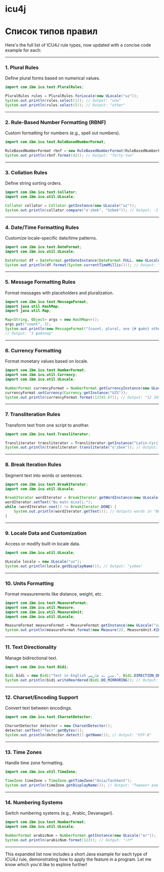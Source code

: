 # icu4j

# Список типов правил

Here's the full list of ICU4J rule types, now updated with a concise code example for each:

---

### 1. **Plural Rules**
Define plural forms based on numerical values.

```java
import com.ibm.icu.text.PluralRules;

PluralRules rules = PluralRules.forLocale(new ULocale("uz"));
System.out.println(rules.select(1)); // Output: "one"
System.out.println(rules.select(5)); // Output: "other"
```

---

### 2. **Rule-Based Number Formatting (RBNF)**
Custom formatting for numbers (e.g., spell out numbers).

```java
import com.ibm.icu.text.RuleBasedNumberFormat;

RuleBasedNumberFormat rbnf = new RuleBasedNumberFormat(RuleBasedNumberFormat.SPELLOUT);
System.out.println(rbnf.format(42)); // Output: "forty-two"
```

---

### 3. **Collation Rules**
Define string sorting orders.

```java
import com.ibm.icu.text.Collator;
import com.ibm.icu.util.ULocale;

Collator collator = Collator.getInstance(new ULocale("uz"));
System.out.println(collator.compare("o'zbek", "özbek")); // Output: -1
```

---

### 4. **Date/Time Formatting Rules**
Customize locale-specific date/time patterns.

```java
import com.ibm.icu.text.DateFormat;
import com.ibm.icu.util.ULocale;

DateFormat df = DateFormat.getDateInstance(DateFormat.FULL, new ULocale("uz"));
System.out.println(df.format(System.currentTimeMillis())); // Output: "29 март 2025 йил"
```

---

### 5. **Message Formatting Rules**
Format messages with placeholders and pluralization.

```java
import com.ibm.icu.text.MessageFormat;
import java.util.HashMap;
import java.util.Map;

Map<String, Object> args = new HashMap<>();
args.put("count", 3);
System.out.println(new MessageFormat("{count, plural, one {# файл} other {# файллар}}", new ULocale("uz")).format(args)); 
// Output: "3 файллар"
```

---

### 6. **Currency Formatting**
Format monetary values based on locale.

```java
import com.ibm.icu.text.NumberFormat;
import com.ibm.icu.util.Currency;
import com.ibm.icu.util.ULocale;

NumberFormat currencyFormat = NumberFormat.getCurrencyInstance(new ULocale("uz"));
currencyFormat.setCurrency(Currency.getInstance("UZS"));
System.out.println(currencyFormat.format(12345.67)); // Output: "12 345,67 UZS"
```

---

### 7. **Transliteration Rules**
Transform text from one script to another.

```java
import com.ibm.icu.text.Transliterator;

Transliterator transliterator = Transliterator.getInstance("Latin-Cyrillic");
System.out.println(transliterator.transliterate("o'zbek")); // Output: "ўзбек"
```

---

### 8. **Break Iteration Rules**
Segment text into words or sentences.

```java
import com.ibm.icu.text.BreakIterator;
import com.ibm.icu.util.ULocale;

BreakIterator wordIterator = BreakIterator.getWordInstance(new ULocale("uz"));
wordIterator.setText("Bu matn misoli.");
while (wordIterator.next() != BreakIterator.DONE) {
    System.out.println(wordIterator.getText()); // Outputs words in "Bu matn misoli."
}
```

---

### 9. **Locale Data and Customization**
Access or modify built-in locale data.

```java
import com.ibm.icu.util.ULocale;

ULocale locale = new ULocale("uz");
System.out.println(locale.getDisplayName()); // Output: "узбек"
```

---

### 10. **Units Formatting**
Format measurements like distance, weight, etc.

```java
import com.ibm.icu.text.MeasureFormat;
import com.ibm.icu.util.Measure;
import com.ibm.icu.util.MeasureUnit;
import com.ibm.icu.util.ULocale;

MeasureFormat measureFormat = MeasureFormat.getInstance(new ULocale("uz"), MeasureFormat.FormatWidth.WIDE);
System.out.println(measureFormat.format(new Measure(25, MeasureUnit.KILOMETER))); // Output: "25 километр"
```

---

### 11. **Text Directionality**
Manage bidirectional text.

```java
import com.ibm.icu.text.Bidi;

Bidi bidi = new Bidi("Text in English متن به فارسی.", Bidi.DIRECTION_DEFAULT_LEFT_TO_RIGHT);
System.out.println(bidi.writeReordered(Bidi.DO_MIRRORING)); // Output: "Text in English .متن به فارسی"
```

---

### 12. **Charset/Encoding Support**
Convert text between encodings.

```java
import com.ibm.icu.text.CharsetDetector;

CharsetDetector detector = new CharsetDetector();
detector.setText("Тест".getBytes());
System.out.println(detector.detect().getName()); // Output: "UTF-8"
```

---

### 13. **Time Zones**
Handle time zone formatting.

```java
import com.ibm.icu.util.TimeZone;

TimeZone timeZone = TimeZone.getTimeZone("Asia/Tashkent");
System.out.println(timeZone.getDisplayName()); // Output: "Тошкент вақти"
```

---

### 14. **Numbering Systems**
Switch numbering systems (e.g., Arabic, Devanagari).

```java
import com.ibm.icu.text.NumberFormat;
import com.ibm.icu.util.ULocale;

NumberFormat arabicNum = NumberFormat.getInstance(new ULocale("ar"));
System.out.println(arabicNum.format(123)); // Output: "١٢٣"
```

---

This expanded list now includes a short Java example for each type of ICU4J rule, demonstrating how to apply the feature in a program. Let me know which you'd like to explore further!
